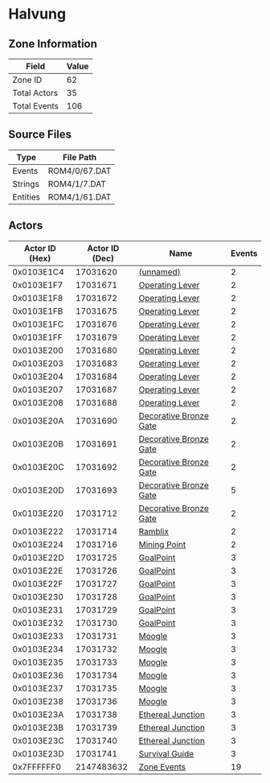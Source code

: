 # Halvung

## Zone Information

| Field        |   Value |
|--------------|---------|
| Zone ID      |      62 |
| Total Actors |      35 |
| Total Events |     106 |

## Source Files

| Type     | File Path     |
|----------|---------------|
| Events   | ROM4/0/67.DAT |
| Strings  | ROM4/1/7.DAT  |
| Entities | ROM4/1/61.DAT |

## Actors

| Actor ID (Hex)   |   Actor ID (Dec) | Name                                                                   |   Events |
|------------------|------------------|------------------------------------------------------------------------|----------|
| 0x0103E1C4       |         17031620 | [(unnamed)](./17031620/)                                               |        2 |
| 0x0103E1F7       |         17031671 | [Operating Lever](./17031671%20-%20Operating%20Lever/)                 |        2 |
| 0x0103E1F8       |         17031672 | [Operating Lever](./17031672%20-%20Operating%20Lever/)                 |        2 |
| 0x0103E1FB       |         17031675 | [Operating Lever](./17031675%20-%20Operating%20Lever/)                 |        2 |
| 0x0103E1FC       |         17031676 | [Operating Lever](./17031676%20-%20Operating%20Lever/)                 |        2 |
| 0x0103E1FF       |         17031679 | [Operating Lever](./17031679%20-%20Operating%20Lever/)                 |        2 |
| 0x0103E200       |         17031680 | [Operating Lever](./17031680%20-%20Operating%20Lever/)                 |        2 |
| 0x0103E203       |         17031683 | [Operating Lever](./17031683%20-%20Operating%20Lever/)                 |        2 |
| 0x0103E204       |         17031684 | [Operating Lever](./17031684%20-%20Operating%20Lever/)                 |        2 |
| 0x0103E207       |         17031687 | [Operating Lever](./17031687%20-%20Operating%20Lever/)                 |        2 |
| 0x0103E208       |         17031688 | [Operating Lever](./17031688%20-%20Operating%20Lever/)                 |        2 |
| 0x0103E20A       |         17031690 | [Decorative Bronze Gate](./17031690%20-%20Decorative%20Bronze%20Gate/) |        2 |
| 0x0103E20B       |         17031691 | [Decorative Bronze Gate](./17031691%20-%20Decorative%20Bronze%20Gate/) |        2 |
| 0x0103E20C       |         17031692 | [Decorative Bronze Gate](./17031692%20-%20Decorative%20Bronze%20Gate/) |        2 |
| 0x0103E20D       |         17031693 | [Decorative Bronze Gate](./17031693%20-%20Decorative%20Bronze%20Gate/) |        5 |
| 0x0103E220       |         17031712 | [Decorative Bronze Gate](./17031712%20-%20Decorative%20Bronze%20Gate/) |        2 |
| 0x0103E222       |         17031714 | [Ramblix](./17031714%20-%20Ramblix/)                                   |        2 |
| 0x0103E224       |         17031716 | [Mining Point](./17031716%20-%20Mining%20Point/)                       |        2 |
| 0x0103E22D       |         17031725 | [GoalPoint](./17031725%20-%20GoalPoint/)                               |        3 |
| 0x0103E22E       |         17031726 | [GoalPoint](./17031726%20-%20GoalPoint/)                               |        3 |
| 0x0103E22F       |         17031727 | [GoalPoint](./17031727%20-%20GoalPoint/)                               |        3 |
| 0x0103E230       |         17031728 | [GoalPoint](./17031728%20-%20GoalPoint/)                               |        3 |
| 0x0103E231       |         17031729 | [GoalPoint](./17031729%20-%20GoalPoint/)                               |        3 |
| 0x0103E232       |         17031730 | [GoalPoint](./17031730%20-%20GoalPoint/)                               |        3 |
| 0x0103E233       |         17031731 | [Moogle](./17031731%20-%20Moogle/)                                     |        3 |
| 0x0103E234       |         17031732 | [Moogle](./17031732%20-%20Moogle/)                                     |        3 |
| 0x0103E235       |         17031733 | [Moogle](./17031733%20-%20Moogle/)                                     |        3 |
| 0x0103E236       |         17031734 | [Moogle](./17031734%20-%20Moogle/)                                     |        3 |
| 0x0103E237       |         17031735 | [Moogle](./17031735%20-%20Moogle/)                                     |        3 |
| 0x0103E238       |         17031736 | [Moogle](./17031736%20-%20Moogle/)                                     |        3 |
| 0x0103E23A       |         17031738 | [Ethereal Junction](./17031738%20-%20Ethereal%20Junction/)             |        3 |
| 0x0103E23B       |         17031739 | [Ethereal Junction](./17031739%20-%20Ethereal%20Junction/)             |        3 |
| 0x0103E23C       |         17031740 | [Ethereal Junction](./17031740%20-%20Ethereal%20Junction/)             |        3 |
| 0x0103E23D       |         17031741 | [Survival Guide](./17031741%20-%20Survival%20Guide/)                   |        3 |
| 0x7FFFFFF0       |       2147483632 | [Zone Events](./Zone%20Events/)                                        |       19 |